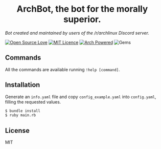 <h1 align="center">ArchBot, the bot for the morally superior.</h1>

*Bot created and maintained by users of the /r/archlinux Discord server.*

[![Open Source Love](https://badges.frapsoft.com/os/v1/open-source.svg?v=103)](https://github.com/ellerbrock/open-source-badges/) [![MIT Licence](https://img.shields.io/badge/LIcense-MIT-blue.svg)](https://opensource.org/licenses/mit-license.php) [![Arch Powered](https://img.shields.io/badge/Arch-Powered-blue.svg)](https://www.archlinux.org/) ![Gems](https://img.shields.io/badge/gems-5-red.svg)

## Commands

All the commands are available running `!help [command]`.

## Installation

Generate an `info.yaml` file and copy `config_example.yaml` into `config.yaml`, filling the requested values.

```sh
$ bundle install
$ ruby main.rb
```

## License

MIT
